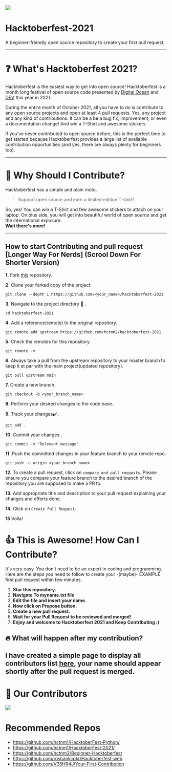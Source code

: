 ![](https://hacktoberfest.digitalocean.com/_nuxt/img/logo-hacktoberfest-full.f42e3b1.svg)


# Hacktoberfest-2021
A beginner-friendly open source repository to create your first pull request. 

---

# ❓ What's Hacktoberfest 2021?

Hacktoberfest is the easiest way to get into open source! Hacktoberfest is a month long festival of open source code presented by [Digital Ocean](https://www.digitalocean.com/) and [DEV](https://www.dev.to/) this year in 2021.

During the entire month of October 2021, all you have to do is contribute to any open source projects and open at least 4 pull requests. Yes, any project and any kind of contributions. It can be a be a bug fix, improvement, or even a documentation change! And win a T-Shirt and awesome stickers.

If you’ve never contributed to open source before, this is the perfect time to get started because Hacktoberfest provides a large list of available contribution opportunities (and yes, there are always plenty for beginners too).

---

# 👕 Why Should I Contribute?

Hacktoberfest has a simple and plain moto.

> Support open source and earn a limited edition T-shirt!

So, yes! You can win a T-Shirt and few awesome stickers to attach on your laptop. On plus side, you will get into beautiful world of open source and get the international exposure.  
**Wait there's more!**


---
## How to start Contributing and pull request [Longer Way For Nerds] (Scrool Down For Shorter Version)

**1.**  Fork [this](https://github.com/hctnm2/hacktoberfest-2021.git) repository.

**2.**  Clone your forked copy of the project.

```
git clone --depth 1 https://github.com/<your_name>/hacktoberfest-2021
```

**3.** Navigate to the project directory :file_folder: .

```
cd hacktoberfest-2021
```

**4.** Add a reference(remote) to the original repository.

```
git remote add upstream https://github.com/hctnm2/hacktoberfest-2021
```

**5.** Check the remotes for this repository.
```
git remote -v
```

**6.** Always take a pull from the upstream repository to your master branch to keep it at par with the main project(updated repository).

```
git pull upstream main
```

**7.** Create a new branch.

```
git checkout -b <your_branch_name>
```

**8.** Perform your desired changes to the code base.


**9.** Track your changes:heavy_check_mark: .

```
git add . 
```

**10.** Commit your changes .

```
git commit -m "Relevant message"
```

**11.** Push the committed changes in your feature branch to your remote repo.
```
git push -u origin <your_branch_name>
```

**12.** To create a pull request, click on `compare and pull requests`. Please ensure you compare your feature branch to the desired branch of the repository you are supposed to make a PR to.


**13.** Add appropriate title and description to your pull request explaining your changes and efforts done.


**14.** Click on `Create Pull Request`.


**15** Voila!


# 👍 This is Awesome! How Can I Contribute?

It's very easy. You don't need to be an expert in coding and programming. Here are the steps you need to follow to create your -(maybe)- EXAMPLE first pull request within few minutes.
1. **Star this repository.**
2. **Navigate To myname.txt file**
3. **Edit the file and insert your name.**
4. **Now click on Propose button.**
5. **Create a new pull request.**
6. **Wait for your Pull Request to be reviewed and merged!**
7. **Enjoy and welcome to Hacktoberfest 2021 and Keep Contributing :)**

## 🔥 What will happen after my contribution?

I have created a simple page to display all contributors list [here](https://hctnm2.github.io/hacktoberfest-2021), your name should appear shortly after the pull request is merged.
---

# :handshake: Our Contributors
<a href="https://github.com/hctnm2/hacktoberfest-2021/graphs/contributors">
  <img src="https://contrib.rocks/image?repo=hctnm2/hacktoberfest-2021" />
</a>

# Recommended Repos 
- https://github.com/hctnm1/HacktoberFest-Python/
- https://github.com/hctnm1/HacktoberFest-2021/
- https://github.com/hctnm2/Beginner-Hacktoberfest
- https://github.com/roshankcpkr/Hacktoberfest-web
- https://github.com/V35HR4J/Your-First-Contribution
